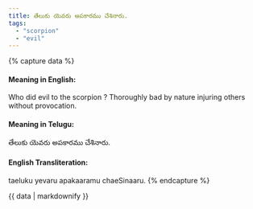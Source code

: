 ```yaml
---
title: తేలుకు యెవరు అపకారము చేశినారు.
tags:
  - "scorpion"
  - "evil"
---
```


{% capture data %}
#### Meaning in English:
Who did evil to the scorpion ?
Thoroughly bad by nature injuring others without provocation.

#### Meaning in Telugu:
తేలుకు యెవరు అపకారము చేశినారు.

#### English Transliteration:
taeluku yevaru apakaaramu chaeSinaaru.
{% endcapture %}

{{ data | markdownify }}

